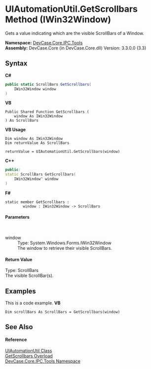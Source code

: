 # UIAutomationUtil.GetScrollbars Method (IWin32Window)
 

Gets a value indicating which are the visible ScrollBars of a Window.

**Namespace:**&nbsp;<a href="N_DevCase_Core_IPC_Tools">DevCase.Core.IPC.Tools</a><br />**Assembly:**&nbsp;DevCase.Core (in DevCase.Core.dll) Version: 3.3.0.0 (3.3)

## Syntax

**C#**<br />
``` C#
public static ScrollBars GetScrollbars(
	IWin32Window window
)
```

**VB**<br />
``` VB
Public Shared Function GetScrollbars ( 
	window As IWin32Window
) As ScrollBars
```

**VB Usage**<br />
``` VB Usage
Dim window As IWin32Window
Dim returnValue As ScrollBars

returnValue = UIAutomationUtil.GetScrollbars(window)
```

**C++**<br />
``` C++
public:
static ScrollBars GetScrollbars(
	IWin32Window^ window
)
```

**F#**<br />
``` F#
static member GetScrollbars : 
        window : IWin32Window -> ScrollBars 

```


#### Parameters
&nbsp;<dl><dt>window</dt><dd>Type: System.Windows.Forms.IWin32Window<br />The window to retrieve their visible ScrollBars.</dd></dl>

#### Return Value
Type: ScrollBars<br />The visible ScrollBar(s).

## Examples
This is a code example. 
**VB**<br />
``` VB
Dim scrollBars As ScrollBars = GetScrollbars(window)
```


## See Also


#### Reference
<a href="T_DevCase_Core_IPC_Tools_UIAutomationUtil">UIAutomationUtil Class</a><br /><a href="Overload_DevCase_Core_IPC_Tools_UIAutomationUtil_GetScrollbars">GetScrollbars Overload</a><br /><a href="N_DevCase_Core_IPC_Tools">DevCase.Core.IPC.Tools Namespace</a><br />